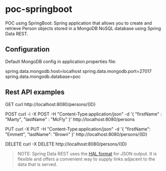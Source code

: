 # poc-springboot
POC using SpringBoot: Spring application that allows you to create and retrieve Person objects stored in a MongoDB NoSQL database using Spring Data REST.


## Configuration

Default MongoDB config in application.properties file:

spring.data.mongodb.host=localhost
spring.data.mongodb.port=27017
spring.data.mongodb.database=poc


## Rest API examples

GET
curl http://localhost:8080/persons/{ID}

POST
curl -i -X POST -H "Content-Type:application/json" -d '{  "firstName" : "Marty",  "lastName" : "McFly" }' http://localhost:8080/persons

PUT
curl -X PUT -H "Content-Type:application/json" -d '{ "firstName": "Emmett", "lastName": "Brown" }' http://localhost:8080/persons/{ID}

DELETE
curl -X DELETE http://localhost:8080/persons/{ID}


> NOTE: Spring Data REST uses the [HAL format](http://stateless.co/hal_specification.html) for JSON output. It is flexible and offers a convenient way to supply links adjacent to the data that is served.


